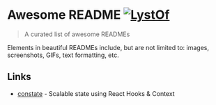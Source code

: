 # Awesome README [![LystOf](https://cdn.rawgit.com/sindresorhus/awesome/d7305f38d29fed78fa85652e3a63e154dd8e8829/media/badge.svg)](https://lystof.com)  
 > A curated list of awesome READMEs 
 
 Elements in beautiful READMEs include, but are not limited to: images, screenshots, GIFs, text formatting, etc.  
 ## Links
	
 - [constate](https://github.com/diegohaz/constate) - Scalable state using React Hooks & Context 

	